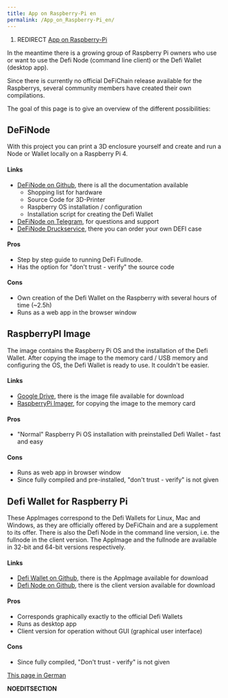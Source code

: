 ```yaml
---
title: App on Raspberry-Pi en
permalink: /App_on_Raspberry-Pi_en/
---
```


1.  REDIRECT [App on Raspberry-Pi](/App_on_Raspberry-Pi "wikilink")

In the meantime there is a growing group of Raspberry Pi owners who use
or want to use the Defi Node (command line client) or the Defi Wallet
(desktop app).

Since there is currently no official DeFiChain release available for the
Raspberrys, several community members have created their own
compilations.

The goal of this page is to give an overview of the different
possibilities:

## DeFiNode

With this project you can print a 3D enclosure yourself and create and
run a Node or Wallet locally on a Raspberry Pi 4.

#### Links

- [DeFiNode on Github](https://github.com/definode), there is all the
  documentation available
  - Shopping list for hardware
  - Source Code for 3D-Printer
  - Raspberry OS installation / configuration
  - Installation script for creating the Defi Wallet
- [DeFiNode on Telegram](https://t.me/DeFi_Node), for questions and
  support
- [DeFiNode Druckservice](https://www.gabrielkunzer.com/definode/),
  there you can order your own DEFI case

#### Pros

- Step by step guide to running DeFi Fullnode.
- Has the option for "don't trust - verify" the source code

#### Cons

- Own creation of the Defi Wallet on the Raspberry with several hours of
  time (\~2.5h)
- Runs as a web app in the browser window

## RaspberryPI Image

The image contains the Raspberry Pi OS and the installation of the Defi
Wallet. After copying the image to the memory card / USB memory and
configuring the OS, the Defi Wallet is ready to use. It couldn't be
easier.

#### Links

- [Google
  Drive](https://drive.google.com/drive/folders/1yGWeP8gqt5JNypeeJTZ-0aqh-k04m7Jj?usp=sharing),
  there is the image file available for download
- [RaspberryPi Imager](https://www.raspberrypi.org/software/), for
  copying the image to the memory card

#### Pros

- "Normal" Raspberry Pi OS installation with preinstalled Defi Wallet -
  fast and easy

#### Cons

- Runs as web app in browser window
- Since fully compiled and pre-installed, "don't trust - verify" is not
  given

## Defi Wallet for Raspberry Pi

These AppImages correspond to the Defi Wallets for Linux, Mac and
Windows, as they are officially offered by DeFiChain and are a
supplement to its offer. There is also the Defi Node in the command line
version, i.e. the fullnode in the client version. The AppImage and the
fullnode are available in 32-bit and 64-bit versions respectively.

#### Links

- [Defi Wallet on
  Github](https://github.com/Martin8617/Defi-Wallet-for-Raspberry-Pi),
  there is the AppImage available for download
- [Defi Node on
  Github](https://github.com/Martin8617/Defi-Node-for-Raspberry-Pi),
  there is the client version available for download

#### Pros

- Corresponds graphically exactly to the official Defi Wallets
- Runs as desktop app
- Client version for operation without GUI (graphical user interface)

#### Cons

- Since fully compiled, "Don't trust - verify" is not given

[This page in German](/App_auf_Raspberry-Pi "wikilink")

__NOEDITSECTION__